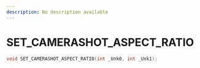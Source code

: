 ```yaml
---
description: No description available 
---
```


# SET_CAMERASHOT_ASPECT_RATIO

```cpp
void SET_CAMERASHOT_ASPECT_RATIO(int _Unk0, int _Unk1);
```